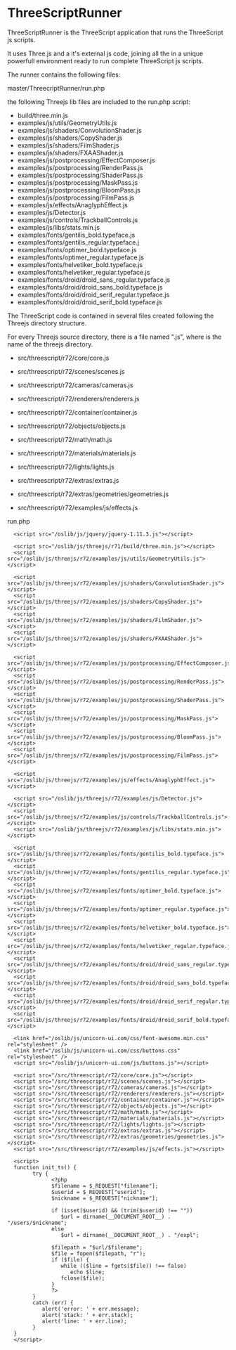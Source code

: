# ThreeScriptRunner
ThreeScriptRunner is the ThreeScript application that runs the ThreeScript js scripts.

It uses Three.js and a it's external js code, joining all the in a unique powerfull environment ready to run complete ThreeScript js scripts.

The runner contains the following files:

master/ThreecriptRunner/run.php

the following Threejs lib files are included to the run.php script:

- build/three.min.js
- examples/js/utils/GeometryUtils.js
- examples/js/shaders/ConvolutionShader.js
- examples/js/shaders/CopyShader.js
- examples/js/shaders/FilmShader.js
- examples/js/shaders/FXAAShader.js
- examples/js/postprocessing/EffectComposer.js
- examples/js/postprocessing/RenderPass.js
- examples/js/postprocessing/ShaderPass.js
- examples/js/postprocessing/MaskPass.js
- examples/js/postprocessing/BloomPass.js
- examples/js/postprocessing/FilmPass.js
- examples/js/effects/AnaglyphEffect.js
- examples/js/Detector.js
- examples/js/controls/TrackballControls.js
- examples/js/libs/stats.min.js
- examples/fonts/gentilis_bold.typeface.js
- examples/fonts/gentilis_regular.typeface.j
- examples/fonts/optimer_bold.typeface.js
- examples/fonts/optimer_regular.typeface.js
- examples/fonts/helvetiker_bold.typeface.js
- examples/fonts/helvetiker_regular.typeface.js
- examples/fonts/droid/droid_sans_regular.typeface.js
- examples/fonts/droid/droid_sans_bold.typeface.js
- examples/fonts/droid/droid_serif_regular.typeface.js
- examples/fonts/droid/droid_serif_bold.typeface.js

The ThreeScript code is contained in several files created following the Threejs directory structure.

For every Threejs source directory, there is a file named "<threejs-dir>.js", where <threejs-dir> is the name of the threejs directory.

- src/threescript/r72/core/core.js

- src/threescript/r72/scenes/scenes.js
- src/threescript/r72/cameras/cameras.js
- src/threescript/r72/renderers/renderers.js
- src/threescript/r72/container/container.js
- src/threescript/r72/objects/objects.js
- src/threescript/r72/math/math.js
- src/threescript/r72/materials/materials.js
- src/threescript/r72/lights/lights.js
- src/threescript/r72/extras/extras.js
- src/threescript/r72/extras/geometries/geometries.js
- src/threescript/r72/examples/js/effects.js
      
run.php
<!DOCTYPE html>
<html>
   <head>
      <meta charset="utf-8">
      <meta http-equiv="X-UA-Compatible" content="IE=edge,chrome=1">
      <title>Run</title>
      <meta name="viewport" content="width=device-width" />

      <script src="/oslib/js/jquery/jquery-1.11.3.js"></script>

      <script src="/oslib/js/threejs/r71/build/three.min.js"></script>
      <script src="/oslib/js/threejs/r72/examples/js/utils/GeometryUtils.js"></script>

      <script src="/oslib/js/threejs/r72/examples/js/shaders/ConvolutionShader.js"></script>
      <script src="/oslib/js/threejs/r72/examples/js/shaders/CopyShader.js"></script>
      <script src="/oslib/js/threejs/r72/examples/js/shaders/FilmShader.js"></script>
      <script src="/oslib/js/threejs/r72/examples/js/shaders/FXAAShader.js"></script>

      <script src="/oslib/js/threejs/r72/examples/js/postprocessing/EffectComposer.js"></script>
      <script src="/oslib/js/threejs/r72/examples/js/postprocessing/RenderPass.js"></script>
      <script src="/oslib/js/threejs/r72/examples/js/postprocessing/ShaderPass.js"></script>
      <script src="/oslib/js/threejs/r72/examples/js/postprocessing/MaskPass.js"></script>
      <script src="/oslib/js/threejs/r72/examples/js/postprocessing/BloomPass.js"></script>
      <script src="/oslib/js/threejs/r72/examples/js/postprocessing/FilmPass.js"></script>

      <script src="/oslib/js/threejs/r72/examples/js/effects/AnaglyphEffect.js"></script>

      <script src="/oslib/js/threejs/r72/examples/js/Detector.js"></script>
      <script src="/oslib/js/threejs/r72/examples/js/controls/TrackballControls.js"></script>
      <script src="/oslib/js/threejs/r72/examples/js/libs/stats.min.js"></script>

      <script src="/oslib/js/threejs/r72/examples/fonts/gentilis_bold.typeface.js"></script>
      <script src="/oslib/js/threejs/r72/examples/fonts/gentilis_regular.typeface.js"></script>
      <script src="/oslib/js/threejs/r72/examples/fonts/optimer_bold.typeface.js"></script>
      <script src="/oslib/js/threejs/r72/examples/fonts/optimer_regular.typeface.js"></script>
      <script src="/oslib/js/threejs/r72/examples/fonts/helvetiker_bold.typeface.js"></script>
      <script src="/oslib/js/threejs/r72/examples/fonts/helvetiker_regular.typeface.js"></script>
      <script src="/oslib/js/threejs/r72/examples/fonts/droid/droid_sans_regular.typeface.js"></script>
      <script src="/oslib/js/threejs/r72/examples/fonts/droid/droid_sans_bold.typeface.js"></script>
      <script src="/oslib/js/threejs/r72/examples/fonts/droid/droid_serif_regular.typeface.js"></script>
      <script src="/oslib/js/threejs/r72/examples/fonts/droid/droid_serif_bold.typeface.js"></script>

      <link href="/oslib/js/unicorn-ui.com/css/font-awesome.min.css" rel="stylesheet" />
      <link href="/oslib/js/unicorn-ui.com/css/buttons.css" rel="stylesheet" />
      <script src="/oslib/js/unicorn-ui.com/js/buttons.js"></script>

      <script src="/src/threescript/r72/core/core.js"></script>
      <script src="/src/threescript/r72/scenes/scenes.js"></script>
      <script src="/src/threescript/r72/cameras/cameras.js"></script>
      <script src="/src/threescript/r72/renderers/renderers.js"></script>
      <script src="/src/threescript/r72/container/container.js"></script>
      <script src="/src/threescript/r72/objects/objects.js"></script>
      <script src="/src/threescript/r72/math/math.js"></script>
      <script src="/src/threescript/r72/materials/materials.js"></script>
      <script src="/src/threescript/r72/lights/lights.js"></script>
      <script src="/src/threescript/r72/extras/extras.js"></script>
      <script src="/src/threescript/r72/extras/geometries/geometries.js"></script>
      <script src="/src/threescript/r72/examples/js/effects.js"></script>
       
      <script>
      function init_ts() {
            try {
                  <?php
                  $filename = $_REQUEST["filename"];
                  $userid = $_REQUEST["userid"];
                  $nickname = $_REQUEST["nickname"];
                  
                  if (isset($userid) && (trim($userid) !== ""))
                     $url = dirname(__DOCUMENT_ROOT__) . "/users/$nickname";
                  else
                     $url = dirname(__DOCUMENT_ROOT__) . "/expl";
                  
                  $filepath = "$url/$filename";
                  $file = fopen($filepath, "r");
                  if ($file) {
                     while (($line = fgets($file)) !== false)
                        echo $line;
                     fclose($file);
                  }
                  ?>
            }
            catch (err) {
               alert('error: ' + err.message);
               alert('stack: ' + err.stack);
               alert('line: ' + err.line);
            }
      }
      </script>

   </head>
   <body onload="init_ts();" style="position: absolute; left: 0px; top: 0px; right: 0px; bottom: 0px;">
   </body>
</html>

